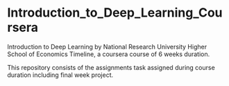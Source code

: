 # Introduction_to_Deep_Learning_Coursera
Introduction to Deep Learning by National Research University Higher School of Economics Timeline, a coursera course  of 6 weeks duration.

This repository consists of the assignments task assigned during course duration including final week project.
